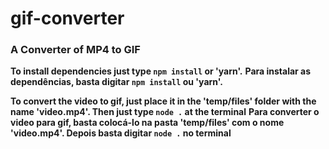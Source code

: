 # gif-converter
### A Converter of MP4 to GIF

**To install dependencies just type ```npm install``` or 'yarn'.**
**Para instalar as dependências, basta digitar ```npm install``` ou 'yarn'.**

**To convert the video to gif, just place it in the 'temp/files' folder with the name 'video.mp4'. Then just type ```node .``` at the terminal**
**Para converter o video para gif, basta colocá-lo na pasta 'temp/files' com o nome 'video.mp4'. Depois basta digitar ```node .``` no terminal**
